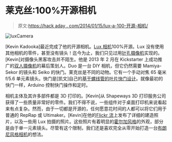 # 莱克丝:100%开源相机

> 原文:[https://hack aday . com/2014/01/15/lux-a-100-开源-相机/](https://hackaday.com/2014/01/15/lux-a-100-open-source-camera/)

![luxCamera](../Images/8f36903c0c24023c1388604b682ed4d0.png)

[Kevin Kadooka]最近完成了他的开源相机。[Lux 相机](http://kekado.zapto.org/kevin/open.html)100%开源。Lux 没有使用其他相机的零件，甚至没有镜头！迄今为止，我们只见过用[针孔摄像机](http://hackaday.com/2013/09/08/use-your-new-timey-printer-to-make-an-old-timey-camera/)实现的。[Kevin]对摄像头黑客攻击并不陌生。他是 2013 年 2 月在 Kickstarter 上成功推广的[双人摄像机](http://www.kickstarter.com/projects/71185779/duo-a-diy-twin-lens-reflex-camera-for-instant-film)的幕后策划人。Duo 是一台 DIY 相机，但它仍然需要 Mamiya-Sekor 的镜头和 Seiko 的快门。莱克丝是不同的动物。它有一个手动对焦 65 毫米 f/5.6 单元素镜头。快门是[凯文]自己的[基于螺线管的叶片快门设计](http://hackaday.com/2013/10/23/arduino-controlled-single-leaf-shutter/)。就像最初的快门一样，Arduino 控制快门操作和定时。

相机主体及其许多部件都是 3D 打印的。[Kevin]从 Shapeways 3D 打印服务公司获得了一些质量非常好的零件。我们不得不说，一些组件对于桌面打印机来说看起来有点复杂。然而，由于一切都是开源的，任何愿意花时间的人都可以将它们用于普通的 RepRap 或 Ultimaker。[Kevin]在他的[Flickr 流](http://www.flickr.com/photos/frostedbutts/sets/72157638372089455/)上发布了详细的建造照片，以及一些用 Lux 拍摄的照片。这些照片有着明显的[霍尔加风格](http://en.wikipedia.org/wiki/Holga_camera)的外观，部分是由于单一元素镜头。尽管有这个限制，我们还是喜欢完全从零开始打造一台[布朗尼风格相机](http://en.wikipedia.org/wiki/Brownie_(camera))的想法。